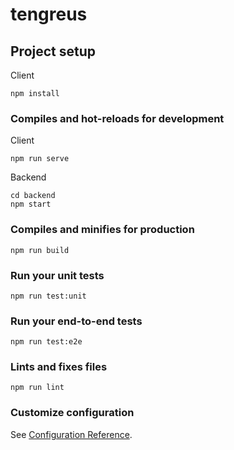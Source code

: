 # tengreus

## Project setup

Client
```
npm install
```

### Compiles and hot-reloads for development

Client
```
npm run serve
```

Backend
```
cd backend
npm start
```

### Compiles and minifies for production
```
npm run build
```

### Run your unit tests
```
npm run test:unit
```

### Run your end-to-end tests
```
npm run test:e2e
```

### Lints and fixes files
```
npm run lint
```

### Customize configuration
See [Configuration Reference](https://cli.vuejs.org/config/).

